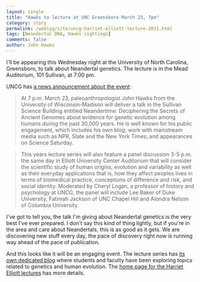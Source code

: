 ```yaml
---
layout: single 
title: "Hawks to lecture at UNC Greensboro March 23, 7pm" 
category: story
permalink: /weblog/site/uncg-harriet-elliott-lecture-2011.html
tags: [Neandertal DNA, Hawks sightings] 
comments: false 
author: John Hawks 
---
```


I'll be appearing this Wednesday night at the University of North Carolina, Greensboro, to talk about Neandertal genetics. The lecture is in the Mead Auditorium, 101 Sullivan, at 7:00 pm. 

UNCG has <a href="http://www.uncg.edu/ure/news/stories/2011/mar/elliott032011.htm">a news announcement about the event</a>: 

<blockquote>At 7 p.m. March 23, paleoanthropologist John Hawks from the University of Wisconsin-Madison will deliver a talk in the Sullivan Science Building entitled Neandertime: Deciphering the Secrets of Ancient Genomes about evidence for genetic evolution among humans during the past 30,000 years. He is well known for his public engagement, which includes his own blog; work with mainstream media such as NPR, Slate and the New York Times; and appearances on Science Saturday.</blockquote>

<blockquote>This years lecture series will also feature a panel discussion 3-5 p.m. the same day in Elliott University Center Auditorium that will consider the scientific study of human origins, evolution and variability as well as their everyday applications  that is, how they affect peoples lives in terms of biomedical practice, conceptions of difference and risk, and social identity. Moderated by Cheryl Logan, a professor of history and psychology at UNCG, the panel will include Lee Baker of Duke University, Fatimah Jackson of UNC Chapel Hill and Alondra Nelson of Columbia University.</blockquote>

I've got to tell you, the talk I'm giving about Neandertal genetics is the very best I've ever prepared. I don't say this kind of thing lightly, but if you're in the area and care about Neandertals, this is as good as it gets. We are discovering new stuff every day, the pace of discovery right now is running way ahead of the pace of publication. 

And this looks like it will be an engaging event. The lecture series has <a href="http://harrietelliottuncg.wordpress.com/">its own dedicated blog</a> where students and faculty have been exploring topics related to genetics and human evolution. The <a href="http://www.uncg.edu/aas/lectureseries/index.html">home page for the Harriet Elliott lectures</a> has more details. 

